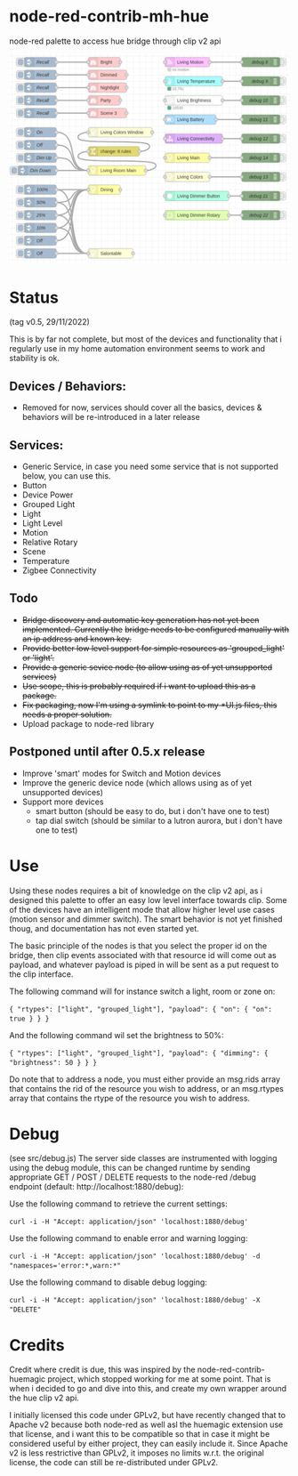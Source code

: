 # node-red-contrib-mh-hue
node-red palette to access hue bridge through clip v2 api

![ScreenShot](screenshots/Screenshot%20from%202022-11-29%2000-31-29.png)

# Status
(tag v0.5, 29/11/2022)

This is by far not complete, but most of the devices and functionality that i regularly use
in my home automation environment seems to work and stability is ok.

## Devices / Behaviors:
- Removed for now, services should cover all the basics, devices & behaviors will be re-introduced in a later release

## Services:
- Generic Service, in case you need some service that is not supported below, you can use this.
- Button
- Device Power
- Grouped Light
- Light
- Light Level
- Motion
- Relative Rotary
- Scene
- Temperature
- Zigbee Connectivity

## Todo
- ~~Bridge discovery and automatic key generation has not yet been implemented. Currently the~~
  ~~bridge needs to be configured manually with an ip address and known key.~~
- ~~Provide better low level support for simple resources as 'grouped_light' or 'light'.~~
- ~~Provide a generic sevice node (to allow using as of yet unsupported services)~~
- ~~Use scope, this is probably required if i want to upload this as a package.~~
- ~~Fix packaging, now I'm using a symlink to point to my *UI.js files, this needs a proper solution.~~
- Upload package to node-red library

## Postponed until after 0.5.x release
- Improve 'smart' modes for Switch and Motion devices
- Improve the generic device node (which allows using as of yet unsupported devices)
- Support more devices
  - smart button (should be easy to do, but i don't have one to test)
  - tap dial switch (should be similar to a lutron aurora, but i don't have one to test)

# Use
Using these nodes requires a bit of knowledge on the clip v2 api, as i designed this palette
to offer an easy low level interface towards clip. Some of the devices have an intelligent mode
that allow higher level use cases (motion sensor and dimmer switch). The smart behavior is not
yet finished thoug, and documentation has not even started yet.

The basic principle of the nodes is that you select the proper id on the bridge, then clip events
associated with that resource id will come out as payload, and whatever payload is piped in
will be sent as a put request to the clip interface.

The following command will for instance switch a light, room or zone on:

`{ "rtypes": ["light", "grouped_light"], "payload": { "on": { "on": true } } }`

And the following command wil set the brightness to 50%:

`{ "rtypes": ["light", "grouped_light"], "payload": { "dimming": { "brightness": 50 } } }`

Do note that to address a node, you must either provide an msg.rids array that contains the rid
of the resource you wish to address, or an msg.rtypes array that contains the rtype of the resource
you wish to address.

# Debug
(see src/debug.js)
The server side classes are instrumented with logging using the debug module, this can be changed
runtime by sending appropriate GET / POST / DELETE requests to the node-red /debug endpoint
(default: http://localhost:1880/debug):

Use the following command to retrieve the current settings:

`curl -i -H "Accept: application/json" 'localhost:1880/debug'`

Use the following command to enable error and warning logging:

`curl -i -H "Accept: application/json" 'localhost:1880/debug' -d "namespaces='error:*,warn:*"`

Use the following command to disable debug logging:

`curl -i -H "Accept: application/json" 'localhost:1880/debug' -X "DELETE"`

# Credits
Credit where credit is due, this was inspired by the node-red-contrib-huemagic project, which stopped working for me at some point.
That is when i decided to go and dive into this, and create my own wrapper around the hue clip v2 api.

I initially licensed this code under GPLv2, but have recently changed that to Apache v2 because both node-red as well asl the huemagic extension
use that license, and i want this to be compatible so that in case it might be considered useful by either project, they can easily include it.
Since Apache v2 is less restrictive than GPLv2, it imposes no limits w.r.t. the original license, the code can still be re-distributed under GPLv2.
